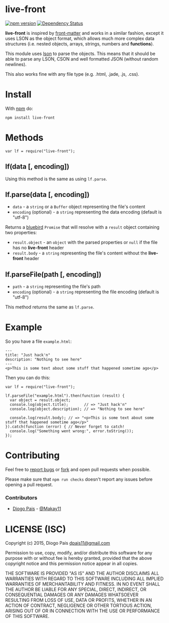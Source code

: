# live-front

[![npm version](https://badge.fury.io/js/live-front.svg)](http://badge.fury.io/js/live-front)
[![Dependency Status](https://david-dm.org/Makay11/live-front.svg)](https://david-dm.org/Makay11/live-front)

**live-front** is inspired by [front-matter](https://www.npmjs.com/package/front-matter) and works in a similar fashion, except it uses LSON as the object format, which allows much more complex data structures (i.e. nested objects, arrays, strings, numbers and **functions**).

This module uses [lson](https://www.npmjs.com/package/lson) to parse the objects. This means that it should be able to parse any LSON, CSON and well formatted JSON (without random newlines).

This also works fine with any file type (e.g. .html, .jade, .js, .css).

# Install

With [npm](https://www.npmjs.com) do:

    npm install live-front

# Methods

    var lf = require("live-front");

## lf(data [, encoding])

Using this method is the same as using `lf.parse`.

## lf.parse(data [, encoding])

* `data` - a `string` or a `Buffer` object representing the file's content
* `encoding` (optional) - a `string` representing the data encoding (default is "utf-8")

Returns a [bluebird](https://www.npmjs.com/package/bluebird) `Promise` that will resolve with a `result` object containing two properties:

* `result.object` - an `object` with the parsed properties or `null` if the file has no **live-front** header
* `result.body` - a `string` representing the file's content without the **live-front** header

## lf.parseFile(path [, encoding])

* `path` - a `string` representing the file's path
* `encoding` (optional) - a `string` representing the file encoding (default is "utf-8")

This method returns the same as `lf.parse`.

# Example

So you have a file `example.html`:

    ---
    title: "Just hack'n"
    description: "Nothing to see here"
    ---
    <p>This is some text about some stuff that happened sometime ago</p>

Then you can do this:

    var lf = require("live-front");

    lf.parseFile("example.html").then(function (result) {
      var object = result.object;
      console.log(object.title);       // => "Just hack'n"
      console.log(object.description); // => "Nothing to see here"

      console.log(result.body); // => "<p>This is some text about some stuff that happened sometime ago</p>"
    }).catch(function (error) { // Never forget to catch!
      console.log("Something went wrong:", error.toString());
    });

# Contributing

Feel free to [report bugs](https://github.com/Makay11/live-front/issues) or [fork](https://github.com/Makay11/live-front/fork) and open pull requests when possible.

Please make sure that `npm run checks` doesn't report any issues before opening a pull request.

### Contributors

* [Diogo Pais](https://github.com/Makay11) - [@Makay11](https://twitter.com/Makay11)

# LICENSE (ISC)

Copyright (c) 2015, Diogo Pais <dpais11@gmail.com>

Permission to use, copy, modify, and/or distribute this software for any
purpose with or without fee is hereby granted, provided that the above
copyright notice and this permission notice appear in all copies.

THE SOFTWARE IS PROVIDED "AS IS" AND THE AUTHOR DISCLAIMS ALL WARRANTIES
WITH REGARD TO THIS SOFTWARE INCLUDING ALL IMPLIED WARRANTIES OF
MERCHANTABILITY AND FITNESS. IN NO EVENT SHALL THE AUTHOR BE LIABLE FOR
ANY SPECIAL, DIRECT, INDIRECT, OR CONSEQUENTIAL DAMAGES OR ANY DAMAGES
WHATSOEVER RESULTING FROM LOSS OF USE, DATA OR PROFITS, WHETHER IN AN
ACTION OF CONTRACT, NEGLIGENCE OR OTHER TORTIOUS ACTION, ARISING OUT OF
OR IN CONNECTION WITH THE USE OR PERFORMANCE OF THIS SOFTWARE.
